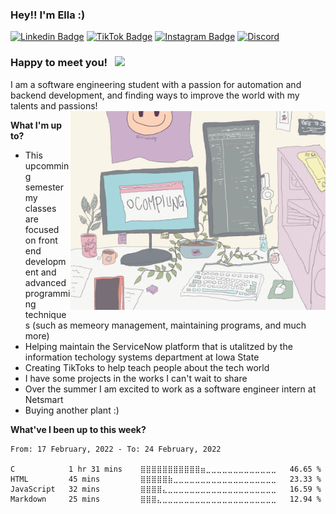 ### Hey!! I'm Ella :)

[![Linkedin Badge](https://img.shields.io/badge/-LinkedIn-0e76a8?style=flat&logo=linkedin&labelColor=blue)](https://www.linkedin.com/in/ella-rekow-95985a182/)
[![TikTok Badge](https://img.shields.io/badge/TikTok-000000?style=flat&logo=tiktok&logoColor=white)](https://www.tiktok.com/@ellasstudy?)
[![Instagram Badge](https://img.shields.io/badge/Instagram-E4405F?style=flat&logo=instagram&labelColor=E4405F&logoColor=white)](https://www.instagram.com/ellasstudy/)
[![Discord](https://img.shields.io/badge/Discord-5865F2?style=flat&logo=discord&logoColor=white)](https://discord.gg/Ek3CQBp3pY)

### Happy to meet you! &nbsp; ![](https://visitor-badge.glitch.me/badge?page_id=EllaRekow.EllaRekow)

I am a software engineering student with a passion for automation and backend development, and finding ways to improve the world with my talents and passions!
<img align="right" alt="GIF" src="https://github.com/ellarekow/ellarekow/blob/main/ellarekow.gif" width="408" height="318" />

**What I'm up to?**

- This upcomming semester my classes are focused on front end development and advanced programming techniques (such as memeory management, maintaining programs, and much more)
- Helping maintain the ServiceNow platform that is utalitzed by the information techology systems department at Iowa State
- Creating TikToks to help teach people about the tech world
- I have some projects in the works I can't wait to share
- Over the summer I am excited to work as a software engineer intern at Netsmart
- Buying another plant :)

**What've I been up to this week?**

<!--START_SECTION:waka-->
```text
From: 17 February, 2022 - To: 24 February, 2022

C            1 hr 31 mins    ⣿⣿⣿⣿⣿⣿⣿⣿⣿⣿⣿⣶⣀⣀⣀⣀⣀⣀⣀⣀⣀⣀⣀⣀⣀   46.65 %
HTML         45 mins         ⣿⣿⣿⣿⣿⣷⣀⣀⣀⣀⣀⣀⣀⣀⣀⣀⣀⣀⣀⣀⣀⣀⣀⣀⣀   23.33 %
JavaScript   32 mins         ⣿⣿⣿⣿⣄⣀⣀⣀⣀⣀⣀⣀⣀⣀⣀⣀⣀⣀⣀⣀⣀⣀⣀⣀⣀   16.59 %
Markdown     25 mins         ⣿⣿⣿⣄⣀⣀⣀⣀⣀⣀⣀⣀⣀⣀⣀⣀⣀⣀⣀⣀⣀⣀⣀⣀⣀   12.94 %
```
<!--END_SECTION:waka-->

